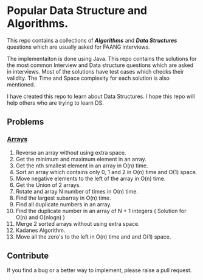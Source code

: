 # Popular Data Structure and Algorithms.

This repo contains a collections of ***Algorithms*** and ***Data Structures*** questions which are usually asked for FAANG interviews. 

The implementaiton is done using Java. This repo contains the solutions for the most common Interview and Data structure questions which are asked in interviews. Most of the solutions have test cases which checks their validity. The Time and Space complexity for each solution is also mentioned.

I have created this repo to learn about Data Structures. I hope this repo will help others who are trying to learn DS.

## Problems

### [Arrays](https://github.com/VinnieM/Popular-DS-Questions/blob/main/src/main/java/code/datastructures/Array.java)

1. Reverse an array without using extra space.
2. Get the minimum and maximum element in an array.
3. Get the nth smallest element in an array in O(n) time.
4. Sort an array which contains only 0, 1 and 2 in O(n) time and O(1) space.
5. Move negative elements to the left of the array in O(n) time.
6. Get the Union of 2 arrays.
7. Rotate and array N number of times in O(n) time.
8. Find the largest subarray in O(n) time.
9. Find all duplicate numbers in an array.
10. Find the duplicate number in an array of N + 1 integers ( Solution for O(n) and O(nlogn) )
11. Merge 2 sorted arrays without using extra space.
12. Kadanes Algorithm.
13. Move all the zero's to the left in O(n) time and and O(1) space.


## Contribute

If you find a bug or a better way to implement, please raise a pull request.